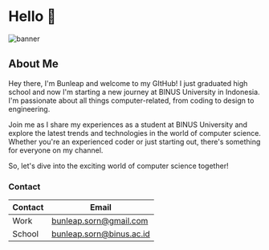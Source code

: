 # Hello 👋
![banner](https://i.imgur.com/390Hhvt.png)

## About Me
Hey there, I'm Bunleap and welcome to my GItHub! I just graduated high school and now I'm starting a new journey at BINUS University in Indonesia. I'm passionate about all things computer-related, from coding to design to engineering.

Join me as I share my experiences as a student at BINUS University and explore the latest trends and technologies in the world of computer science. Whether you're an experienced coder or just starting out, there's something for everyone on my channel.

So, let's dive into the exciting world of computer science together!

### Contact
| Contact | Email |
| --- | --- |
| Work | bunleap.sorn@gmail.com |
| School | bunleap.sorn@binus.ac.id |
